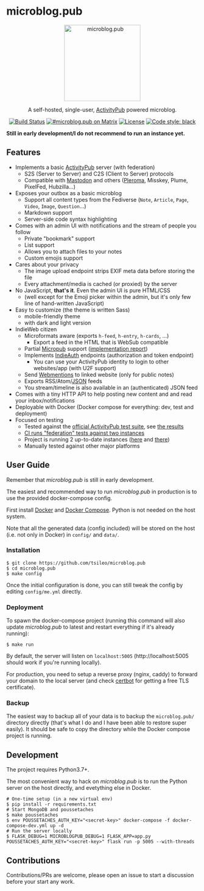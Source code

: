 # microblog.pub

<p align="center">
  <img 
    src="https://sos-ch-dk-2.exo.io/microblogpub/microblobpub.png" 
    width="200" height="200" border="0" alt="microblog.pub">
</p>
<p align="center">A self-hosted, single-user, <a href="https://activitypub.rocks">ActivityPub</a> powered microblog.</p>
<p align="center">
<a href="https://d.a4.io/tsileo/microblog.pub"><img src="https://d.a4.io/api/badges/tsileo/microblog.pub/status.svg" alt="Build Status"></a>
<a href="https://matrix.to/#/#microblog.pub:matrix.org"><img src="https://img.shields.io/badge/matrix-%23microblog.pub-blue.svg" alt="#microblog.pub on Matrix"></a>
<a href="https://github.com/tsileo/microblog.pub/blob/master/LICENSE"><img src="https://img.shields.io/badge/license-AGPL_3.0-blue.svg?style=flat" alt="License"></a>
<a href="https://github.com/ambv/black"><img alt="Code style: black" src="https://img.shields.io/badge/code%20style-black-000000.svg"></a>
</p>

**Still in early development/I do not recommend to run an instance yet.**

<!-- start -->

## Features

 - Implements a basic [ActivityPub](https://activitypub.rocks/) server (with federation)
   - S2S (Server to Server) and C2S (Client to Server) protocols
   - Compatible with [Mastodon](https://joinmastodon.org/) and others ([Pleroma](https://pleroma.social/), Misskey, Plume, PixelFed, Hubzilla...)
 - Exposes your outbox as a basic microblog
   - Support all content types from the Fediverse (`Note`, `Article`, `Page`, `Video`, `Image`, `Question`...)
   - Markdown support
   - Server-side code syntax highlighting
 - Comes with an admin UI with notifications and the stream of people you follow
   - Private "bookmark" support
   - List support
   - Allows you to attach files to your notes
   - Custom emojis support
 - Cares about your privacy
   - The image upload endpoint strips EXIF meta data before storing the file
   - Every attachment/media is cached (or proxied) by the server
 - No JavaScript, **that's it**. Even the admin UI is pure HTML/CSS
   - (well except for the Emoji picker within the admin, but it's only few line of hand-written JavaScript)
 - Easy to customize (the theme is written Sass)
   - mobile-friendly theme
   - with dark and light version
 - IndieWeb citizen
   - Microformats aware (exports `h-feed`, `h-entry`, `h-cards`, ...)
     - Export a feed in the HTML that is WebSub compatible
   - Partial [Micropub](https://www.w3.org/TR/micropub/) support ([implementation report](https://micropub.rocks/implementation-reports/servers/416/s0BDEXZiX805btoa47sz))
   - Implements [IndieAuth](https://indieauth.spec.indieweb.org/) endpoints (authorization and token endpoint)
     - You can use your ActivityPub identity to login to other websites/app (with U2F support)
   - Send [Webmentions](https://www.w3.org/TR/webmention/) to linked website (only for public notes)
   - Exports RSS/Atom/[JSON](https://jsonfeed.org/) feeds
    - You stream/timeline is also available in an (authenticated) JSON feed
  - Comes with a tiny HTTP API to help posting new content and and read your inbox/notifications
 - Deployable with Docker (Docker compose for everything: dev, test and deployment)
 - Focused on testing
   - Tested against the [official ActivityPub test suite](https://test.activitypub.rocks/), see [the results](https://activitypub.rocks/implementation-report/)
   - [CI runs "federation" tests against two instances](https://d.a4.io/tsileo/microblog.pub)
   - Project is running 2 up-to-date instances ([here](https://microblog.pub) and [there](https://a4.io))
   - Manually tested against other major platforms


## User Guide

Remember that _microblog.pub_ is still in early development.

The easiest and recommended way to run _microblog.pub_ in production is to use the provided docker-compose config.

First install [Docker](https://docs.docker.com/install/) and [Docker Compose](https://docs.docker.com/compose/install/).
Python is not needed on the host system.

Note that all the generated data (config included) will be stored on the host (i.e. not only in Docker) in `config/` and `data/`.

### Installation

```shell
$ git clone https://github.com/tsileo/microblog.pub
$ cd microblog.pub
$ make config
``` 

Once the initial configuration is done, you can still tweak the config by editing `config/me.yml` directly.


### Deployment

To spawn the docker-compose project (running this command will also update _microblog.pub_ to latest and restart everything if it's already running):

```shell
$ make run
```

By default, the server will listen on `localhost:5005` (http://localhost:5005 should work if you're running locally).

For production, you need to setup a reverse proxy (nginx, caddy) to forward your domain to the local server 
(and check [certbot](https://certbot.eff.org/) for getting a free TLS certificate).

### Backup

The easiest way to backup all of your data is to backup the `microblog.pub/` directory directly (that's what I do and I have been able to restore super easily).
It should be safe to copy the directory while the Docker compose project is running.


## Development

The project requires Python3.7+.

The most convenient way to hack on _microblog.pub_ is to run the Python server on the host directly, and evetything else in Docker.

```shell
# One-time setup (in a new virtual env)
$ pip install -r requirements.txt
# Start MongoDB and poussetaches
$ make poussetaches
$ env POUSSETACHES_AUTH_KEY="<secret-key>" docker-compose -f docker-compose-dev.yml up -d
# Run the server locally
$ FLASK_DEBUG=1 MICROBLOGPUB_DEBUG=1 FLASK_APP=app.py POUSSETACHES_AUTH_KEY="<secret-key>" flask run -p 5005 --with-threads
```


## Contributions

Contributions/PRs are welcome, please open an issue to start a discussion before your start any work.

